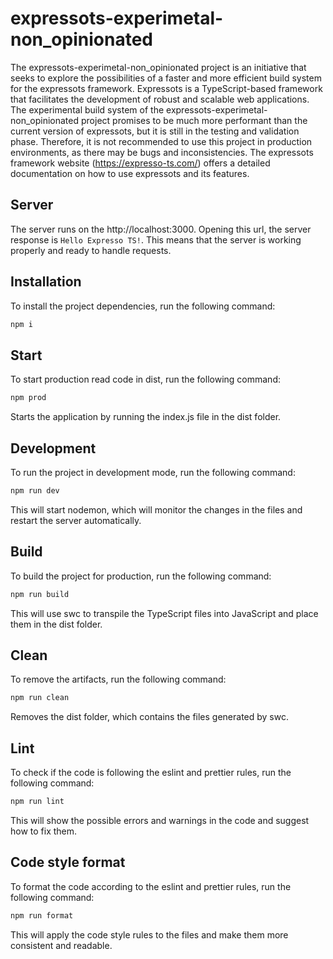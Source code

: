 # expressots-experimetal-non_opinionated

The expressots-experimetal-non_opinionated project is an initiative that seeks to explore the possibilities of a faster and more efficient build system for the expressots framework. Expressots is a TypeScript-based framework that facilitates the development of robust and scalable web applications. The experimental build system of the expressots-experimetal-non_opinionated project promises to be much more performant than the current version of expressots, but it is still in the testing and validation phase. Therefore, it is not recommended to use this project in production environments, as there may be bugs and inconsistencies. The expressots framework website (https://expresso-ts.com/) offers a detailed documentation on how to use expressots and its features.

## Server
The server runs on the http://localhost:3000. Opening this url, the server response is `Hello Expresso TS!`. This means that the server is working properly and ready to handle requests.

## Installation

To install the project dependencies, run the following command:

```bash
npm i
```

## Start
To start production read code in dist, run the following command:

```bash
npm prod
```

Starts the application by running the index.js file in the dist folder.

## Development

To run the project in development mode, run the following command:

```bash
npm run dev
```

This will start nodemon, which will monitor the changes in the files and restart the server automatically.

## Build

To build the project for production, run the following command:

```bash
npm run build
```

This will use swc to transpile the TypeScript files into JavaScript and place them in the dist folder.

## Clean

To remove the artifacts, run the following command:

```bash
npm run clean
```

Removes the dist folder, which contains the files generated by swc.

## Lint

To check if the code is following the eslint and prettier rules, run the following command:

```bash
npm run lint
```

This will show the possible errors and warnings in the code and suggest how to fix them.


## Code style format

To format the code according to the eslint and prettier rules, run the following command:

```bash
npm run format
```

This will apply the code style rules to the files and make them more consistent and readable.

